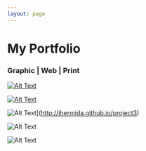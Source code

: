 ```yaml
---
layout: page
---
```

# My Portfolio

### Graphic | Web | Print
[![Alt Text](https://farm8.staticflickr.com/7547/15712818104_c615f0f851_b.jpg)](http://jhermida.github.io/project1)


[![Alt Text](https://farm8.staticflickr.com/7487/16149686849_0ac0f3ed75_b.jpg)](http://jhermida.github.io/project2) 

![Alt Text](https://farm8.staticflickr.com/7464/16149684879_bece97c2f4_b.jpg)](http://jhermida.github.io/project3)

![Alt Text](https://farm8.staticflickr.com/7574/16148468490_e383a21b2c_b.jpg)

![Alt Text](https://farm8.staticflickr.com/7464/16309920276_47a6c4ef09_b.jpg)
